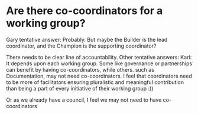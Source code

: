 # Are there co-coordinators for a working group?

Gary tentative answer: Probably. But maybe the Builder is the lead coordinator, and the Champion is the supporting coordinator?

There needs to be clear line of accountability.
Other tentative answers: Karl: It depends upon each working group. Some like governance or partnerships can benefit by having co-coordinators, while others. such as Documentation, may not need co-coordinators. I feel that coordinators need to be more of facilitators ensuring pluralistic and meaningful contribution than being a part of every initiative of their working group :))

Or as we already have a council, I feel we may not need to have co-coordinators